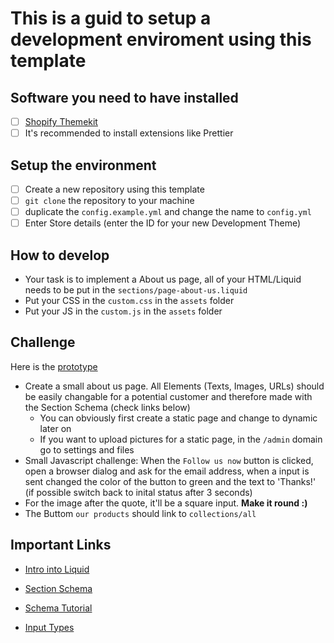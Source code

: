 # This is a guid to setup a development enviroment using this template

## Software you need to have installed

- [ ] [Shopify Themekit](https://shopify.dev/tools/theme-kit/getting-started)
- [ ] It's recommended to install extensions like Prettier

## Setup the environment

- [ ] Create a new repository using this template
- [ ] `git clone` the repository to your machine
- [ ] duplicate the `config.example.yml` and change the name to `config.yml`
- [ ] Enter Store details (enter the ID for your new Development Theme)

## How to develop

- Your task is to implement a About us page, all of your HTML/Liquid needs to be put in the `sections/page-about-us.liquid`
- Put your CSS in the `custom.css` in the `assets` folder
- Put your JS in the `custom.js` in the `assets` folder

## Challenge

Here is the [prototype](https://www.figma.com/file/dVNRDkZ62MDp61aepGSFKV/Grovia-Challenge?node-id=0%3A1)

- Create a small about us page. All Elements (Texts, Images, URLs) should be easily changable for a potential customer and therefore made with the Section Schema (check links below)
  - You can obviously first create a static page and change to dynamic later on
  - If you want to upload pictures for a static page, in the `/admin` domain go to settings and files
- Small Javascript challenge: When the `Follow us now` button is clicked, open a browser dialog and ask for the email address, when a input is sent changed the color of the button to green and the text to 'Thanks!' (if possible switch back to inital status after 3 seconds)
- For the image after the quote, it'll be a square input. **Make it round :)**
- The Buttom `our products` should link to `collections/all`

## Important Links

- [Intro into Liquid](https://shopify.dev/docs/themes/liquid/reference)

- [Section Schema](https://shopify.dev/docs/themes/sections#static-and-dynamic-sections)
- [Schema Tutorial](https://www.shopify.com/partners/blog/how-to-create-your-first-shopify-theme-section)
- [Input Types](https://shopify.dev/docs/themes/settings#input-setting-types)
